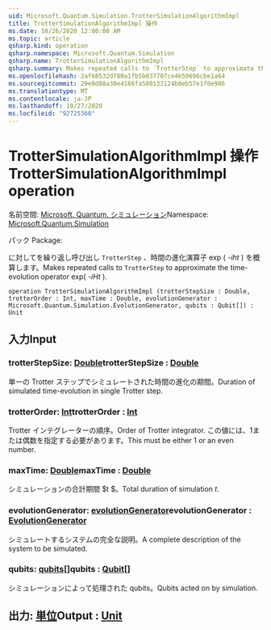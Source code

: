 ```yaml
---
uid: Microsoft.Quantum.Simulation.TrotterSimulationAlgorithmImpl
title: TrotterSimulationAlgorithmImpl 操作
ms.date: 10/26/2020 12:00:00 AM
ms.topic: article
qsharp.kind: operation
qsharp.namespace: Microsoft.Quantum.Simulation
qsharp.name: TrotterSimulationAlgorithmImpl
qsharp.summary: Makes repeated calls to `TrotterStep` to approximate the time-evolution operator exp(_-iHt_).
ms.openlocfilehash: 2af68532d700a1fb5b037707ce4650696cbe1a64
ms.sourcegitcommit: 29e0d88a30e4166fa580132124b0eb57e1f0e986
ms.translationtype: MT
ms.contentlocale: ja-JP
ms.lasthandoff: 10/27/2020
ms.locfileid: "92725360"
---
```

# <a name="trottersimulationalgorithmimpl-operation"></a><span data-ttu-id="0e36b-102">TrotterSimulationAlgorithmImpl 操作</span><span class="sxs-lookup"><span data-stu-id="0e36b-102">TrotterSimulationAlgorithmImpl operation</span></span>

<span data-ttu-id="0e36b-103">名前空間: [Microsoft. Quantum. シミュレーション](xref:Microsoft.Quantum.Simulation)</span><span class="sxs-lookup"><span data-stu-id="0e36b-103">Namespace: [Microsoft.Quantum.Simulation](xref:Microsoft.Quantum.Simulation)</span></span>

<span data-ttu-id="0e36b-104">パック [](https://nuget.org/packages/)</span><span class="sxs-lookup"><span data-stu-id="0e36b-104">Package: [](https://nuget.org/packages/)</span></span>


<span data-ttu-id="0e36b-105">に対してを繰り返し呼び出し `TrotterStep` 、時間の進化演算子 exp ( _-iht_ ) を概算します。</span><span class="sxs-lookup"><span data-stu-id="0e36b-105">Makes repeated calls to `TrotterStep` to approximate the time-evolution operator exp( _-iHt_ ).</span></span>

```qsharp
operation TrotterSimulationAlgorithmImpl (trotterStepSize : Double, trotterOrder : Int, maxTime : Double, evolutionGenerator : Microsoft.Quantum.Simulation.EvolutionGenerator, qubits : Qubit[]) : Unit
```


## <a name="input"></a><span data-ttu-id="0e36b-106">入力</span><span class="sxs-lookup"><span data-stu-id="0e36b-106">Input</span></span>

### <a name="trotterstepsize--double"></a><span data-ttu-id="0e36b-107">trotterStepSize: [Double](xref:microsoft.quantum.lang-ref.double)</span><span class="sxs-lookup"><span data-stu-id="0e36b-107">trotterStepSize : [Double](xref:microsoft.quantum.lang-ref.double)</span></span>

<span data-ttu-id="0e36b-108">単一の Trotter ステップでシミュレートされた時間の進化の期間。</span><span class="sxs-lookup"><span data-stu-id="0e36b-108">Duration of simulated time-evolution in single Trotter step.</span></span>


### <a name="trotterorder--int"></a><span data-ttu-id="0e36b-109">trotterOrder: [Int](xref:microsoft.quantum.lang-ref.int)</span><span class="sxs-lookup"><span data-stu-id="0e36b-109">trotterOrder : [Int](xref:microsoft.quantum.lang-ref.int)</span></span>

<span data-ttu-id="0e36b-110">Trotter インテグレーターの順序。</span><span class="sxs-lookup"><span data-stu-id="0e36b-110">Order of Trotter integrator.</span></span> <span data-ttu-id="0e36b-111">この値には、1または偶数を指定する必要があります。</span><span class="sxs-lookup"><span data-stu-id="0e36b-111">This must be either 1 or an even number.</span></span>


### <a name="maxtime--double"></a><span data-ttu-id="0e36b-112">maxTime: [Double](xref:microsoft.quantum.lang-ref.double)</span><span class="sxs-lookup"><span data-stu-id="0e36b-112">maxTime : [Double](xref:microsoft.quantum.lang-ref.double)</span></span>

<span data-ttu-id="0e36b-113">シミュレーションの合計期間 $t $。</span><span class="sxs-lookup"><span data-stu-id="0e36b-113">Total duration of simulation $t$.</span></span>


### <a name="evolutiongenerator--evolutiongenerator"></a><span data-ttu-id="0e36b-114">evolutionGenerator: [evolutionGenerator](xref:Microsoft.Quantum.Simulation.EvolutionGenerator)</span><span class="sxs-lookup"><span data-stu-id="0e36b-114">evolutionGenerator : [EvolutionGenerator](xref:Microsoft.Quantum.Simulation.EvolutionGenerator)</span></span>

<span data-ttu-id="0e36b-115">シミュレートするシステムの完全な説明。</span><span class="sxs-lookup"><span data-stu-id="0e36b-115">A complete description of the system to be simulated.</span></span>


### <a name="qubits--qubit"></a><span data-ttu-id="0e36b-116">qubits: [qubits](xref:microsoft.quantum.lang-ref.qubit)[]</span><span class="sxs-lookup"><span data-stu-id="0e36b-116">qubits : [Qubit](xref:microsoft.quantum.lang-ref.qubit)[]</span></span>

<span data-ttu-id="0e36b-117">シミュレーションによって処理された qubits。</span><span class="sxs-lookup"><span data-stu-id="0e36b-117">Qubits acted on by simulation.</span></span>



## <a name="output--unit"></a><span data-ttu-id="0e36b-118">出力: [単位](xref:microsoft.quantum.lang-ref.unit)</span><span class="sxs-lookup"><span data-stu-id="0e36b-118">Output : [Unit](xref:microsoft.quantum.lang-ref.unit)</span></span>

